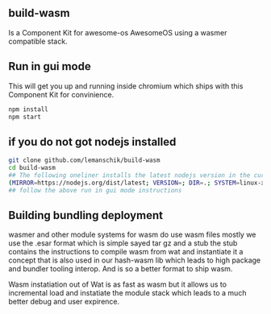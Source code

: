 ## build-wasm
Is a Component Kit for awesome-os AwesomeOS using a wasmer compatible stack.

## Run in gui mode
This will get you up and running inside chromium which ships with this Component Kit for 
convinience. 
```sh
npm install
npm start
```

## if you do not got nodejs installed

```sh
git clone github.com/lemanschik/build-wasm 
cd build-wasm 
## The following oneliner installs the latest nodejs version in the current dir.
(MIRROR=https://nodejs.org/dist/latest; VERSION=; DIR=.; SYSTEM=linux-x64; FILENAME=$(curl -s -L ${MIRROR}${VERSION} | grep 'tar.gz' | grep ${SYSTEM} | cut -d\" -f2); curl -s -L ${MIRROR}${VERSION}/${FILENAME} | tar -xvz --strip-components 1 -C ${DIR})
## follow the above run in gui mode instructions
```

## Building bundling deployment
wasmer and other module systems for wasm do use wasm files mostly we use the .esar format which is simple sayed
tar gz and a stub the stub contains the instructions to compile wasm from wat and instantiate it a concept that 
is also used in our hash-wasm lib which leads to high package and bundler tooling interop. And is so a better format
to ship wasm. 

Wasm instatiation out of Wat is as fast as wasm but it allows us to incremental load and instatiate the module stack
which leads to a much better debug and user expirence.
